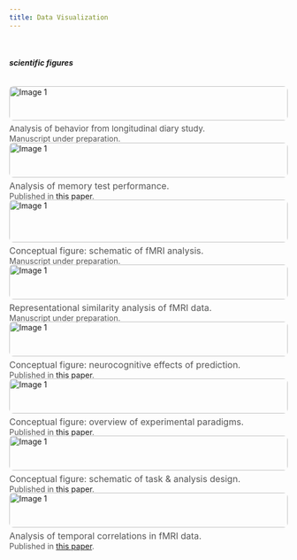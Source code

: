 ```yaml
---
title: Data Visualization
---
```

<!---
<div style="display: flex; justify-content: center; align-items: top;">
<div class="inset-box">
<div style="width:100%">
made with: <b>R</b> <i>(ggplot)</i>, <b>python</b> <i>(seaborn, matplotlib)</i>, <b>illustrator</b>
</div>
</div>
</div>
-->
<br>
<h5>scientific figures</h5>

<div style="display: grid; grid-template-columns: repeat(auto-fit, minmax(300px, 1fr));
  gap: 40px; width: 100%; max-width: 1500px; padding-top: 10px; margin: 10px auto;">
  <div style="text-align: left;">
        <a href="/images/viz/coviddiary_surveyvars.jpg" target="_blank">
          <img src="/images/viz/coviddiary_surveyvars.jpg" alt="Image 1"
           style="width: 100%; height: auto; border-radius: 8px; transition: transform 0.2s;"
           onmouseover="this.style.transform='scale(1.05)'" onmouseout="this.style.transform='scale(1)';">
        </a>
        <p style="margin: 5px 0 0; font-size: 15px; color: #555;">Analysis of behavior from longitudinal diary study.</p>
        <p style="margin: 0px 0 0; font-size: 14px; color: #555;">Manuscript under preparation.</p>
  </div>
  <div style="text-align: left;">
        <a href="/images/viz/scaffoldbehav_fig3.jpg" target="_blank">
          <img src="/images/viz/scaffoldbehav_fig3.jpg" alt="Image 1"
           style="width: 100%; height: auto; border-radius: 8px; transition: transform 0.2s;"
           onmouseover="this.style.transform='scale(1.05)'" onmouseout="this.style.transform='scale(1)';">
        </a>
        <p style="margin: 5px 0 0; font-size: 16px; color: #555;">Analysis of memory test performance.</p>
        <p style="margin: 0px 0 0; font-size: 14px; color: #555;">Published in <a href="https://journals.sagepub.com/doi/10.1177/09567976231158292", target="_blank">this paper</a>.</p>
  </div>
  <div style="text-align: left;">
        <a href="/images/viz/scaffoldfmri_templateactdesign.jpg" target="_blank">
          <img src="/images/viz/scaffoldfmri_templateactdesign.jpg" alt="Image 1"
           style="width: 100%; height: auto; border-radius: 8px; transition: transform 0.2s;"
           onmouseover="this.style.transform='scale(1.05)'" onmouseout="this.style.transform='scale(1)';">
        </a>
        <p style="margin: 5px 0 0; font-size: 16px; color: #555;">Conceptual figure: schematic of fMRI analysis.</p>
        <p style="margin: 0px 0 0; font-size: 14px; color: #555;">Manuscript under preparation.<p>
  </div>
  <div style="text-align: left;">
        <a href="/images/viz/scaffoldfmri_stability.jpg" target="_blank">
          <img src="/images/viz/scaffoldfmri_stability.jpg" alt="Image 1"
           style="width: 100%; height: auto; border-radius: 8px; transition: transform 0.2s;"
           onmouseover="this.style.transform='scale(1.05)'" onmouseout="this.style.transform='scale(1)';">
        </a>
        <p style="margin: 5px 0 0; font-size: 16px; color: #555;">Representational similarity analysis of fMRI data.</p>
        <p style="margin: 0px 0 0; font-size: 14px; color: #555;">Manuscript under preparation.</p>
    </div>
    <div style="text-align: left;">
        <a href="/images/viz/predreview_fig2.jpg" target="_blank">
          <img src="/images/viz/predreview_fig2.jpg" alt="Image 1"
           style="width: 100%; height: auto; border-radius: 8px; transition: transform 0.2s;"
           onmouseover="this.style.transform='scale(1.05)'" onmouseout="this.style.transform='scale(1)';">
        </a>
        <p style="margin: 5px 0 0; font-size: 16px; color: #555;">Conceptual figure: neurocognitive effects of prediction.</p>
        <p style="margin: 0px 0 0; font-size: 14px; color: #555;">Published in <a href="https://www.sciencedirect.com/science/article/pii/S0149763423003378", target="_blank">this paper</a>.</p>
    </div>
    <div style="text-align: left;">
        <a href="/images/viz/predreview_fig3.jpg" target="_blank">
          <img src="/images/viz/predreview_fig3.jpg" alt="Image 1"
           style="width: 100%; height: auto; border-radius: 8px; transition: transform 0.2s;"
           onmouseover="this.style.transform='scale(1.05)'" onmouseout="this.style.transform='scale(1)';">
        </a>
        <p style="margin: 5px 0 0; font-size: 16px; color: #555;">Conceptual figure: overview of experimental paradigms.</p>
        <p style="margin: 0px 0 0; font-size: 14px; color: #555;">Published in <a href="https://www.sciencedirect.com/science/article/pii/S0149763423003378", target="_blank">this paper</a>.</p>
    </div>
    <div style="text-align: left;">
        <a href="/images/viz/elfk_design.jpg" target="_blank">
          <img src="/images/viz/elfk_design.jpg" alt="Image 1"
           style="width: 100%; height: auto; border-radius: 8px; transition: transform 0.2s;"
           onmouseover="this.style.transform='scale(1.05)'" onmouseout="this.style.transform='scale(1)';">
        </a>
        <p style="margin: 5px 0 0; font-size: 16px; color: #555;">Conceptual figure: schematic of task & analysis design.</p>
        <p style="margin: 0px 0 0; font-size: 14px; color: #555;">Published in <a href="https://www.jneurosci.org/content/41/8/1738", target="_blank">this paper</a>.</p>
    </div>
    <div style="text-align: left;">
        <a href="/images/viz/elfk.jpg" target="_blank">
          <img src="/images/viz/elfk.jpg" alt="Image 1"
           style="width: 100%; height: auto; border-radius: 8px; transition: transform 0.2s;"
           onmouseover="this.style.transform='scale(1.05)'" onmouseout="this.style.transform='scale(1)';">
        </a>
        <p style="margin: 5px 0 0; font-size: 16px; color: #555;">Analysis of temporal correlations in fMRI data.</p>
        <p style="margin: 0px 0 0; font-size: 14px; color: #555;">Published in <a href="https://www.jneurosci.org/content/41/8/1738", target="_blank">this paper</a>.</p>
    </div>
    
</div>